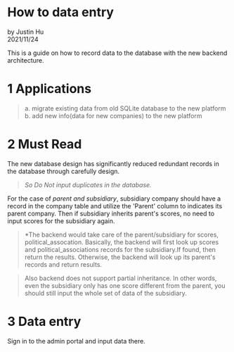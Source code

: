 # How to data entry

by Justin Hu   
2021/11/24

This is a guide on how to record data to the database with the new backend architecture.    

# 1 Applications
> a. migrate existing data from old SQLite database to the new platform   
> b. add new info(data for new companies) to the new platform

# 2 Must Read
The new database design has significantly reduced redundant records in the database through carefully design.

>*So Do Not input duplicates in the database.*

For the case of *parent and subsidiary*,  subsidiary company should have a record in the company table and utilize the 'Parent' column to indicates its parent company.
Then if subsidiary inherits parent's scores,  no need to input scores for the subsidiary again.  

>*The backend would take care of the parent/subsidiary for scores, political_assocation. Basically, the backend will first look up scores and political_associations records for the subsidiary.If found, then return the results. Otherwise, the backend will look up its parent's records and return results.

>Also backend does not support partial inheritance. In other words, even the subsidiary only has one score different from the parent, you should still input the whole set of data of the subsidiary.


# 3 Data entry
 Sign in to the admin portal and input data there. 
